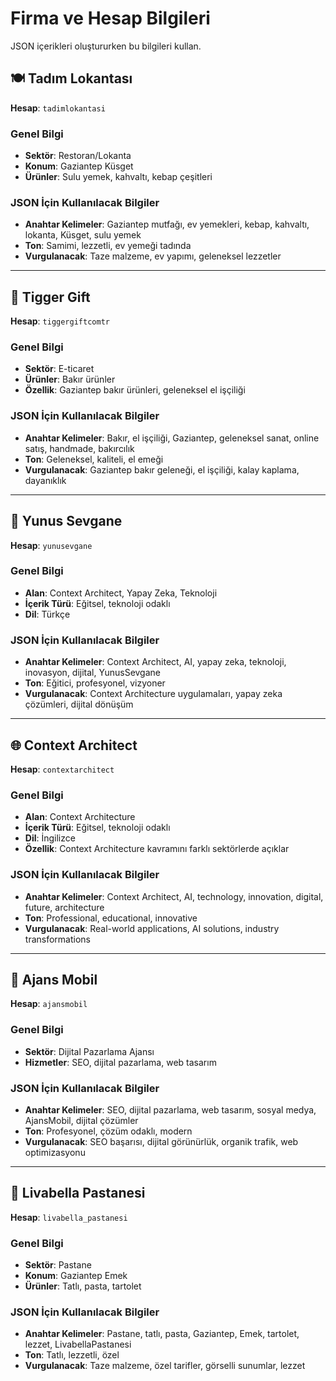 # Firma ve Hesap Bilgileri

JSON içerikleri oluştururken bu bilgileri kullan.

## 🍽️ Tadım Lokantası
**Hesap**: `tadimlokantasi`

### Genel Bilgi
- **Sektör**: Restoran/Lokanta
- **Konum**: Gaziantep Küsget
- **Ürünler**: Sulu yemek, kahvaltı, kebap çeşitleri

### JSON İçin Kullanılacak Bilgiler
- **Anahtar Kelimeler**: Gaziantep mutfağı, ev yemekleri, kebap, kahvaltı, lokanta, Küsget, sulu yemek
- **Ton**: Samimi, lezzetli, ev yemeği tadında
- **Vurgulanacak**: Taze malzeme, ev yapımı, geleneksel lezzetler

---

## 🔨 Tigger Gift
**Hesap**: `tiggergiftcomtr`

### Genel Bilgi
- **Sektör**: E-ticaret
- **Ürünler**: Bakır ürünler
- **Özellik**: Gaziantep bakır ürünleri, geleneksel el işçiliği

### JSON İçin Kullanılacak Bilgiler
- **Anahtar Kelimeler**: Bakır, el işçiliği, Gaziantep, geleneksel sanat, online satış, handmade, bakırcılık
- **Ton**: Geleneksel, kaliteli, el emeği
- **Vurgulanacak**: Gaziantep bakır geleneği, el işçiliği, kalay kaplama, dayanıklık

---

## 🤖 Yunus Sevgane
**Hesap**: `yunusevgane`

### Genel Bilgi
- **Alan**: Context Architect, Yapay Zeka, Teknoloji
- **İçerik Türü**: Eğitsel, teknoloji odaklı
- **Dil**: Türkçe

### JSON İçin Kullanılacak Bilgiler
- **Anahtar Kelimeler**: Context Architect, AI, yapay zeka, teknoloji, inovasyon, dijital, YunusSevgane
- **Ton**: Eğitici, profesyonel, vizyoner
- **Vurgulanacak**: Context Architecture uygulamaları, yapay zeka çözümleri, dijital dönüşüm

---

## 🌐 Context Architect
**Hesap**: `contextarchitect`

### Genel Bilgi
- **Alan**: Context Architecture
- **İçerik Türü**: Eğitsel, teknoloji odaklı
- **Dil**: İngilizce
- **Özellik**: Context Architecture kavramını farklı sektörlerde açıklar

### JSON İçin Kullanılacak Bilgiler
- **Anahtar Kelimeler**: Context Architect, AI, technology, innovation, digital, future, architecture
- **Ton**: Professional, educational, innovative
- **Vurgulanacak**: Real-world applications, AI solutions, industry transformations

---

## 📱 Ajans Mobil
**Hesap**: `ajansmobil`

### Genel Bilgi
- **Sektör**: Dijital Pazarlama Ajansı
- **Hizmetler**: SEO, dijital pazarlama, web tasarım

### JSON İçin Kullanılacak Bilgiler
- **Anahtar Kelimeler**: SEO, dijital pazarlama, web tasarım, sosyal medya, AjansMobil, dijital çözümler
- **Ton**: Profesyonel, çözüm odaklı, modern
- **Vurgulanacak**: SEO başarısı, dijital görünürlük, organik trafik, web optimizasyonu

---

## 🍰 Livabella Pastanesi
**Hesap**: `livabella_pastanesi`

### Genel Bilgi
- **Sektör**: Pastane
- **Konum**: Gaziantep Emek
- **Ürünler**: Tatlı, pasta, tartolet

### JSON İçin Kullanılacak Bilgiler
- **Anahtar Kelimeler**: Pastane, tatlı, pasta, Gaziantep, Emek, tartolet, lezzet, LivabellaPastanesi
- **Ton**: Tatlı, lezzetli, özel
- **Vurgulanacak**: Taze malzeme, özel tarifler, görselli sunumlar, lezzet

